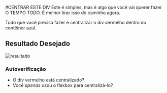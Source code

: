 #CENTRAR ESTE DIV
Este é simples, mas é algo que você vai querer fazer O TEMPO TODO.  É melhor tirar isso do caminho agora.

Tudo que você precisa fazer é centralizar o div vermelho dentro do contêiner azul.

## Resultado Desejado
![resultado](./desired-outcome.png)

### Autoverificação
- O div vermelho está centralizado?
- Você _apenas_ usou o flexbox para centralizá-lo?